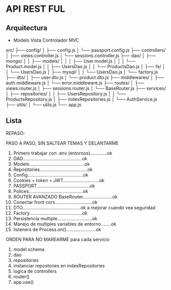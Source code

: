 # API REST FUL

## Arquitectura

- Modelo Vista Controlador MVC

src/
  ├── config/
  │   ├── config.js
  │   └── passport.config.js
  ├── controllers/
  │   ├── views.controller.js
  │   └── sessions.controller.js
  ├── dao/
  │   ├── mongo/
  │   │   ├── models/
  │   │   │   ├── User.model.js
  │   │   │   └── Product.model.js
  │   │   ├── UsersDao.js
  │   │   └── ProductsDao.js
  │   ├── fs/
  │   │   └── UsersDao.js
  │   ├── mysql/
  │   │   └── UsersDao.js
  │   └── factory.js
  ├── dto/
  │   ├── user.dto.js
  │   └── product.dto.js
  ├── middlewares/
  │   ├── auth.middleware.js
  │   └── error.middleware.js
  ├── routes/
  │   ├── views.router.js
  │   ├── sessions.router.js
  │   └── BaseRouter.js
  ├── services/
  │   ├── repositories/
  │   │   ├── UsersRepository.js
  │   │   └── ProductsRepository.js
  │   ├── indexRepositories.js
  │   └── AuthService.js
  ├── utils/
  │   └── utils.js
  └── app.js

## Lista

REPASO:

PASO A PASO, SIN SALTEAR TEMAS Y DELANTARME

1. Primero trabajar con .env (entornos).............ok
2. DAO..............................................ok
3. Models...........................................ok
4. Repositories.....................................ok
5. Config...........................................ok
6. Cookies + token + JWT............................ok
7. PASSPORT.........................................ok
8. Polices..........................................ok
9. ROUTER AVANZADO BaseRouter.......................ok
10. Conectar front cors.............................ok
11. DTO.............................................ok   a mejorar cuando vea seguridad
12. Factory.........................................ok
13. Persistencia multiple...........................ok
14. Manejo de multiples variables de entorno........ok
15. listeners de Process.on().......................ok

ORDEN PARA NO MAREARME para cada servicio

1. model schema
2. dao
3. repositories
4. instanciar repostories en indexRepositories
5. logica de controllers
6. router()
7. app.use()
